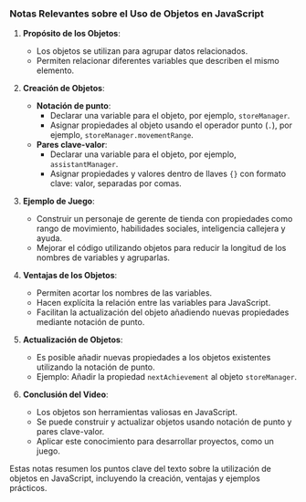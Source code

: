 ### Notas Relevantes sobre el Uso de Objetos en JavaScript

1. **Propósito de los Objetos**:
   - Los objetos se utilizan para agrupar datos relacionados.
   - Permiten relacionar diferentes variables que describen el mismo elemento.

2. **Creación de Objetos**:
   - **Notación de punto**:
     - Declarar una variable para el objeto, por ejemplo, `storeManager`.
     - Asignar propiedades al objeto usando el operador punto (`.`), por ejemplo, `storeManager.movementRange`.
   - **Pares clave-valor**:
     - Declarar una variable para el objeto, por ejemplo, `assistantManager`.
     - Asignar propiedades y valores dentro de llaves `{}` con formato clave: valor, separadas por comas.

3. **Ejemplo de Juego**:
   - Construir un personaje de gerente de tienda con propiedades como rango de movimiento, habilidades sociales, inteligencia callejera y ayuda.
   - Mejorar el código utilizando objetos para reducir la longitud de los nombres de variables y agruparlas.

4. **Ventajas de los Objetos**:
   - Permiten acortar los nombres de las variables.
   - Hacen explícita la relación entre las variables para JavaScript.
   - Facilitan la actualización del objeto añadiendo nuevas propiedades mediante notación de punto.

5. **Actualización de Objetos**:
   - Es posible añadir nuevas propiedades a los objetos existentes utilizando la notación de punto.
   - Ejemplo: Añadir la propiedad `nextAchievement` al objeto `storeManager`.

6. **Conclusión del Video**:
   - Los objetos son herramientas valiosas en JavaScript.
   - Se puede construir y actualizar objetos usando notación de punto y pares clave-valor.
   - Aplicar este conocimiento para desarrollar proyectos, como un juego.

Estas notas resumen los puntos clave del texto sobre la utilización de objetos en JavaScript, incluyendo la creación, ventajas y ejemplos prácticos.